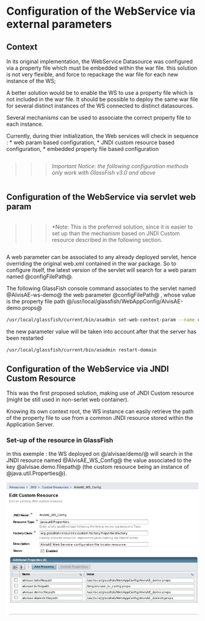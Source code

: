 # Configuration of the WebService via external parameters

## Context

In its original implementation, the WebService Datasource was configured via a property file which must be embedded within the war file.
this solution is not very flexible, and force to repackage the war file for each new instance of the WS;

A better solution would be to enable the WS to use a property file which is not included in the war file. 
It should be possible to deploy the same war file for several distinct instances of the WS connected to distinct datasources.

Several mechanisms can be used to associate the correct property file to each instance.

Currently, during thier initialization, the Web services will check in sequence :
	* web param based configuration,
	* JNDI custom resource based configuration,
	* embedded property file based configuration


<pre></pre>
>>>*Important Notice: the following configuration methods only work with GlassFish v3.0 and above*
<pre></pre>

## Configuration of the WebService via servlet web param
<pre></pre>
>>>*Note: This is the preferred solution, since it is easier to set up than the mechanism based on JNDI Custom resource described in the following section.
<pre></pre>

A web parameter can be associated to any already deployed servlet, hence overriding the original web.xml contained in the war package.
So to configure itself, the latest version of the servlet will search for a web param named @configFilePath@.

The following GlassFish console command associates to the servlet named @AlvisAE-ws-demo@ the web parameter @configFilePath@ , whose value is the property file path @/usr/local/glassfish/WebAppConfig/AlvisAE-demo.props@ 
```sh
/usr/local/glassfish/current/bin/asadmin set-web-context-param --name configFilePath --value '/usr/local/glassfish/WebAppConfig/AlvisAE-demo.props' 'AlvisAE-ws-demo'
``` 

the new parameter value will be taken into account after that the server has been restarted
```sh 
/usr/local/glassfish/current/bin/asadmin restart-domain 
``` 


## Configuration of the WebService via JNDI Custom Resource

This was the first proposed solution, making use of JNDI Custom resource (might be still used in non-serlet web container).


Knowing its own context root, the WS instance can easily retrieve the path of the property file to use from a common JNDI resource stored within the Application Server.


### Set-up of the resource in GlassFish

in this exemple :
the WS deployed on @/alvisae/demo/@ will search in the JNDI resource named @AlvisAE_WS_Config@ the value associated to the key @alvisae.demo.filepath@ 
(the custom resource being an instance of @java.util.Properties@).

![](images/AlvisAE_WSConfig_JNDIresource.png)

